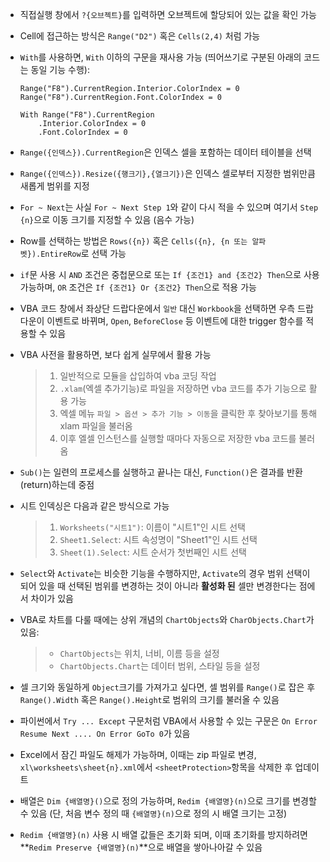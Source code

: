 - 직접실행 창에서 `?{오브젝트}`를 입력하면 오브젝트에 할당되어 있는 값을 확인 가능

- Cell에 접근하는 방식은 `Range("D2")` 혹은 `Cells(2,4)` 처럼 가능

- `With`를 사용하면, `With` 이하의 구문을 재사용 가능 (띄어쓰기로 구분된 아래의 코드는 동일 기능 수행):

  ```
  Range("F8").CurrentRegion.Interior.ColorIndex = 0
  Range("F8").CurrentRegion.Font.ColorIndex = 0
  
  With Range("F8").CurrentRegion
      .Interior.ColorIndex = 0
      .Font.ColorIndex = 0
  ```

- `Range({인덱스}).CurrentRegion`은 인덱스 셀을 포함하는 데이터 테이블을 선택

- `Range({인덱스}).Resize({행크기},{열크기})`은 인덱스 셀로부터 지정한 범위만큼 새롭게 범위를 지정

- `For ~ Next`는 사실 `For ~ Next Step 1`와 같이 다시 적을 수 있으며 여기서 `Step {n}`으로 이동 크기를 지정할 수 있음 (음수 가능)

- Row를 선택하는 방법은 `Rows({n})` 혹은 `Cells({n}, {n 또는 알파벳}).EntireRow`로 선택 가능

- `if`문 사용 시 `AND` 조건은 중첩문으로 또는 `If {조건1} and {조건2} Then`으로 사용 가능하며, `OR` 조건은 `If {조건1} Or {조건2} Then`으로 적용 가능

- VBA 코드 창에서 좌상단 드랍다운에서 `일반` 대신 `Workbook`을 선택하면 우측 드랍다운이 이벤트로 바뀌며, `Open`, `BeforeClose` 등 이벤트에 대한 trigger 함수를 적용할 수 있음

- VBA 사전을 활용하면, 보다 쉽게 실무에서 활용 가능
  > 1. 일반적으로 모듈을 삽입하여 vba 코딩 작업
  > 2. `.xlam`(엑셀 추가기능)로 파일을 저장하면 vba 코드를 추가 기능으로 활용 가능
  > 3. 엑셀 메뉴 `파일 > 옵션 > 추가 기능 > 이동`을 클릭한 후 찾아보기를 통해 xlam 파일을 불러옴
  > 4. 이후 엘셀 인스턴스를 실행할 때마다 자동으로 저장한 vba 코드를 불러옴

- `Sub()`는 일련의 프로세스를 실행하고 끝나는 대신, `Function()`은 결과를 반환(return)하는데 중점

- 시트 인덱싱은 다음과 같은 방식으로 가능

  > 1. `Worksheets("시트1")`: 이름이 "시트1"인 시트 선택
  > 2. `Sheet1.Select`: 시트 속성명이 "Sheet1"인 시트 선택
  > 3. `Sheet(1).Select`: 시트 순서가 첫번째인 시트 선택

- `Select`와 `Activate`는 비슷한 기능을 수행하지만, `Activate`의 경우 범위 선택이 되어 있을 때 선택된 범위를 변경하는 것이 아니라 **활성화 된** 셀만 변경한다는 점에서 차이가 있음

- VBA로 차트를 다룰 때에는 상위 개념의 `ChartObjects`와 `CharObjects.Chart`가 있음:

  > - `ChartObjects`는 위치, 너비, 이름 등을 설정
  > - `ChartObjects.Chart`는 데이터 범위, 스타일 등을 설정

- 셀 크기와 동일하게 `Object`크기를 가져가고 싶다면, 셀 범위를 `Range()`로 잡은 후 `Range().Width` 혹은 `Range().Height`로 범위의 크기를 불러올 수 있음

- 파이썬에서 `Try ... Except` 구문처럼 VBA에서 사용할 수 있는 구문은 `On Error Resume Next .... On Error GoTo 0`가 있음

- Excel에서 잠긴 파일도 해제가 가능하며, 이때는 zip 파일로 변경, `xl\worksheets\sheet{n}.xml`에서 `<sheetProtection>`항목을 삭제한 후 업데이트

- 배열은 `Dim {배열명}()`으로 정의 가능하며, `Redim {배열명}(n)`으로 크기를 변경할 수 있음 (단, 처음 변수 정의 때 `{배열명}(n)`으로 정의 시 배열 크기는 고정)

- `Redim {배열명}(n)` 사용 시 배열 값들은 초기화 되며, 이때 초기화를 방지하려면 **`Redim Preserve {배열명}(n)`**으로 배열을 쌓아나아갈 수 있음

